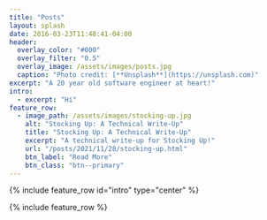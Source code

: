 ```yaml
---
title: "Posts"
layout: splash
date: 2016-03-23T11:48:41-04:00
header:
  overlay_color: "#000"
  overlay_filter: "0.5"
  overlay_image: /assets/images/posts.jpg
  caption: "Photo credit: [**Unsplash**](https://unsplash.com)"
excerpt: "A 20 year old software engineer at heart!"
intro:
  - excerpt: "Hi"
feature_row:
  - image_path: /assets/images/stocking-up.jpg
    alt: "Stocking Up: A Technical Write-Up"
    title: "Stocking Up: A Technical Write-Up"
    excerpt: "A technical write-up for Stocking Up!"
    url: "/posts/2021/11/28/stocking-up.html"
    btn_label: "Read More"
    btn_class: "btn--primary"
---
```


{% include feature_row id="intro" type="center" %}

{% include feature_row %}
